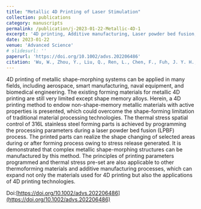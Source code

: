 ```yaml
---
title: "Metallic 4D Printing of Laser Stimulation"
collection: publications
category: manuscripts
permalink: /publication/j-2023-01-22-Metallic-4D-1
excerpt: '4D printing, Additive manufacturing, Laser powder bed fusion, Laser stim-ulation, Metallic shape-morphing structures'
date: 2023-01-22
venue: 'Advanced Science'
# slidesurl: ''
paperurl: 'https://doi.org/10.1002/advs.202206486'
citation: 'Wu, W., Zhou, Y., Liu, Q., Ren, L., Chen, F., Fuh, J. Y. H., ... & Li, G. (2023). Metallic 4D printing of laser stimulation. Advanced Science, 10(12), 2206486.'
---
```


4D printing of metallic shape-morphing systems can be applied in many fields, including aerospace, smart manufacturing, naval equipment, and biomedical engineering. The existing forming materials for metallic 4D printing are still very limited except shape memory alloys. Herein, a 4D printing method to endow non-shape-memory metallic materials with active properties is presented, which could overcome the shape-forming limitation of traditional material processing technologies. The thermal stress spatial control of 316L stainless steel forming parts is achieved by programming the processing parameters during a laser powder bed fusion (LPBF) process. The printed parts can realize the shape changing of selected areas during or after forming process owing to stress release generated. It is demonstrated that complex metallic shape-morphing structures can be manufactured by this method. The principles of printing parameters programmed and thermal stress pre-set are also applicable to other thermoforming materials and additive manufacturing processes, which can expand not only the materials used for 4D printing but also the applications of 4D printing technologies.

Doi:[https://doi.org/10.1002/advs.202206486](https://doi.org/10.1002/advs.202206486)

